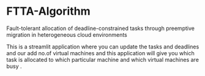 # FTTA-Algorithm


Fault-tolerant allocation of deadline-constrained tasks through
 preemptive migration in heterogeneous cloud environments

This is a streamlit application where you can update the tasks and deadlines and our add no.of virtual machines and this application will give you which task is allocated to which particular machine and which virtual machines are busy . 
